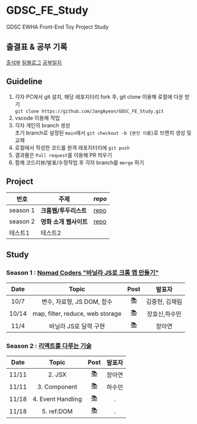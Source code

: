 # GDSC_FE_Study
GDSC EWHA Front-End Toy Project Study

## 출결표 & 공부 기록
[출석부](https://docs.google.com/document/d/1tGXloAp-MPz5soTXBmh9Wf0FcEfVt6omVMd_2fAQP0E/edit?usp=sharing)
[팀블로그](https://gdscewha.tistory.com/category/%EC%8A%A4%ED%84%B0%EB%94%94/Front-End%20%ED%86%A0%EC%9D%B4%20%ED%94%84%EB%A1%9C%EC%A0%9D%ED%8A%B8)
[공부일지](https://docs.google.com/document/d/1fwwvuPeLafIYO8hz_9HsN3TbJVlCCmpjJC7DF7YiSV8/edit?usp=sharing)
## Guideline
1. 각자 PC에서 git 설치, 해당 레포지터리 fork 후, git clone 이용해 로컬에 다운 받기 <br>
`git clone https://github.com/JangAyeon/GDSC_FE_Study.git`
2. vscode 이용해 작업<br>
3. 각자 개인의 branch 생성<br>
초기 branch로 설정된 `main`에서 `git checkout -b {본인 이름}`로 브랜치 생성 및 교체<br>
4. 로컬에서 작성한 코드를 원격 레포지터리에 `git push`<br>
5. 결과물은 `Pull request`를 이용해 PR 띄우기 <br>
6. 함께 코드리뷰/발표/수정작업 후 각자 branch를 `merge` 하기 

## Project
|번호|주제|repo|
|------|---|---|
|season 1 |**크롬웹/투두리스트**|[repo](https://github.com/JangAyeon/GDSC_FE_Study/tree/main/vanilla-js-ChromeWeb)|
|season 2|**영화 소개 웹사이트**|[repo](https://github.com/JangAyeon/GDSC_FE_Study/tree/main/react_basic)|
|테스트1|테스트2||


## Study
### Season 1 : [Nomad Coders "바닐라 JS로 크롬 앱 만들기"](https://nomadcoders.co/javascript-for-beginners)
|Date|Topic|Post| 발표자|
|:--:|:--:|:--:|:--:|
|10/7|변수, 자료형, JS DOM, 함수|[📚](https://gdscewha.tistory.com/entry/1%EC%A3%BC%EC%B0%A8-%EB%B0%94%EB%8B%90%EB%9D%BC-JS%EB%A1%9C-%ED%81%AC%EB%A1%AC-%EC%95%B1-%EB%A7%8C%EB%93%A4%EA%B8%B0?category=969301)|김중현, 김채림|
|10/14|map, filter, reduce, web storage|[📚](https://gdscewha.tistory.com/entry/2%EC%A3%BC%EC%B0%A8-%EB%B0%94%EB%8B%90%EB%9D%BC-JS%EB%A1%9C-%ED%81%AC%EB%A1%AC-%EC%95%B1-%EB%A7%8C%EB%93%A4%EA%B8%B0?category=969301)|장효신,하수민|
|11/4|바닐라 JS로 달력 구현|[📚](https://gdscewha.tistory.com/entry/3%EC%A3%BC%EC%B0%A8-%EB%B0%94%EB%8B%90%EB%9D%BC-JS%EB%A1%9C-%ED%81%AC%EB%A1%AC-%EC%95%B1-%EB%A7%8C%EB%93%A4%EA%B8%B0?category=969301)|장아연|

### Season 2 : [리액트를 다루는 기술](http://www.kyobobook.co.kr/product/detailViewKor.laf?mallGb=KOR&ejkGb=KOR&barcode=9791160508796)
|Date|Topic|Post|발표자|
|:--:|:--:|:--:|:--:|
|11/11|2. JSX|[📚](https://gdscewha.tistory.com/entry/4%EC%A3%BC%EC%B0%A8-JSX-Component)|장아연|
|11/11|3. Component|[📚](https://gdscewha.tistory.com/entry/4%EC%A3%BC%EC%B0%A8-JSX-Component)|하수민|
|11/18|4. Event Handling|[📚]()|.|
|11/18|5. ref:DOM|[📚]()|.|
